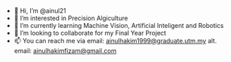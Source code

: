 - 👋 Hi, I’m @ainul21
- 👀 I’m interested in Precision Algiculture
- 🌱 I’m currently learning Machine Vision, Artificial Inteligent and Robotics
- 💞️ I’m looking to collaborate for my Final Year Project
- 📫 You can reach me via email: ainulhakim1999@graduate.utm.my alt. email: ainulhakimfizam@gmail.com

<!---
ainul21/ainul21 is a ✨ special ✨ repository because its `README.md` (this file) appears on your GitHub profile.
You can click the Preview link to take a look at your changes.
--->
